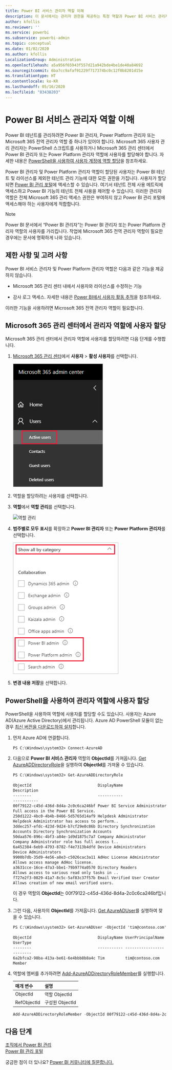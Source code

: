 ```yaml
---
title: Power BI 서비스 관리자 역할 이해
description: 이 문서에서는 관리자 권한을 제공하는 특정 역할과 Power BI 서비스 관리자에 대해 설명합니다.
author: kfollis
ms.reviewer: ''
ms.service: powerbi
ms.subservice: powerbi-admin
ms.topic: conceptual
ms.date: 01/02/2020
ms.author: kfollis
LocalizationGroup: Administration
ms.openlocfilehash: a5a956f65943f557d21a942bde4be1de40a84692
ms.sourcegitcommit: 6ba7cc9afaf91229f717374bc0c12f0b8201d15e
ms.translationtype: HT
ms.contentlocale: ko-KR
ms.lasthandoff: 05/16/2020
ms.locfileid: "83438203"
---
```

# <a name="understanding-power-bi-service-administrator-roles"></a>Power BI 서비스 관리자 역할 이해

Power BI 테넌트를 관리하려면 Power BI 관리자, Power Platform 관리자 또는 Microsoft 365 전역 관리자 역할 중 하나가 있어야 합니다. Microsoft 365 사용자 관리 관리자는 PowerShell 스크립트를 사용하거나 Microsoft 365 관리 센터에서 Power BI 관리자 또는 Power Platform 관리자 역할에 사용자를 할당해야 합니다. 자세한 내용은 [PowerShell을 사용하여 사용자 계정에 역할 할당](/office365/enterprise/powershell/assign-roles-to-user-accounts-with-office-365-powershell)을 참조하세요.

Power BI 관리자 및 Power Platform 관리자 역할이 할당된 사용자는 Power BI 테넌트 및 라이선스를 제외한 테넌트 관리 기능에 대한 모든 권한을 가집니다. 사용자가 할당되면 [Power BI 관리 포털](service-admin-portal.md)에 액세스할 수 있습니다. 여기서 테넌트 전체 사용 메트릭에 액세스하고 Power BI 기능의 테넌트 전체 사용을 제어할 수 있습니다. 이러한 관리자 역할은 전체 Microsoft 365 관리 액세스 권한은 부여하지 않고 Power BI 관리 포털에 액세스해야 하는 사용자에게 적합합니다.

> [!NOTE]
> Power BI 문서에서 “Power BI 관리자”는 Power BI 관리자 또는 Power Platform 관리자 역할의 사용자를 가리킵니다. 작업에 Microsoft 365 전역 관리자 역할이 필요한 경우에는 문서에 명확하게 나와 있습니다.

## <a name="limitations-and-considerations"></a>제한 사항 및 고려 사항

Power BI 서비스 관리자 및 Power Platform 관리자 역할은 다음과 같은 기능을 제공하지 않습니다.

* Microsoft 365 관리 센터 내에서 사용자와 라이선스를 수정하는 기능

* 감사 로그 액세스. 자세한 내용은 [Power BI에서 사용자 활동 추적](service-admin-auditing.md)을 참조하세요.

이러한 기능을 사용하려면 Microsoft 365 전역 관리자 역할이 필요합니다.

## <a name="assign-users-to-an-admin-role-in-the-microsoft-365-admin-center"></a>Microsoft 365 관리 센터에서 관리자 역할에 사용자 할당

Microsoft 365 관리 센터에서 관리자 역할에 사용자를 할당하려면 다음 단계를 수행합니다.

1. [Microsoft 365 관리 센터](https://portal.office.com/adminportal/home#/homepage)에서 **사용자** > **활성 사용자**를 선택합니다.

    ![Microsoft 365 관리 센터](media/service-admin-role/powerbi-admin-users.png)

1. 역할을 할당하려는 사용자를 선택합니다.

1. **역할**에서 **역할 관리**를 선택합니다.

    ![역할 관리](media/service-admin-role/powerbi-admin-edit-roles.png)

1. **범주별로 모두 표시**를 확장하고 **Power BI 관리자** 또는 **Power Platform 관리자**를 선택합니다.

    ![관리자 역할 선택](media/service-admin-role/powerbi-admin-role.png)

1. **변경 내용 저장**을 선택합니다.

## <a name="assign-users-to-the-admin-role-with-powershell"></a>PowerShell을 사용하여 관리자 역할에 사용자 할당

PowerShell을 사용하여 역할에 사용자를 할당할 수도 있습니다. 사용자는 Azure AD(Azure Active Directory)에서 관리됩니다. Azure AD PowerShell 모듈이 없는 경우 [최신 버전을 다운로드하여 설치](https://www.powershellgallery.com/packages/AzureAD/)합니다.

1. 먼저 Azure AD에 연결합니다.
   ```
   PS C:\Windows\system32> Connect-AzureAD
   ```

1. 다음으로 **Power BI 서비스 관리자** 역할의 **ObjectId**를 가져옵니다. [Get AzureADDirectoryRole](/powershell/module/azuread/get-azureaddirectoryrole)을 실행하여 **ObjectId**를 가져올 수 있습니다.

    ```
    PS C:\Windows\system32> Get-AzureADDirectoryRole

    ObjectId                             DisplayName                        Description
    --------                             -----------                        -----------
    00f79122-c45d-436d-8d4a-2c0c6ca246bf Power BI Service Administrator     Full access in the Power BI Service.
    250d1222-4bc0-4b4b-8466-5d5765d14af9 Helpdesk Administrator             Helpdesk Administrator has access to perform..
    3ddec257-efdc-423d-9d24-b7cf29e0c86b Directory Synchronization Accounts Directory Synchronization Accounts
    50daa576-896c-4bf3-a84e-1d9d1875c7a7 Company Administrator              Company Administrator role has full access t..
    6a452384-6eb9-4793-8782-f4e7313b4dfd Device Administrators              Device Administrators
    9900b7db-35d9-4e56-a8e3-c5026cac3a11 AdHoc License Administrator        Allows access manage AdHoc license.
    a3631cce-16ce-47a3-bbe1-79b9774a0570 Directory Readers                  Allows access to various read only tasks in ..
    f727e2f3-0829-41a7-8c5c-5af83c37f57b Email Verified User Creator        Allows creation of new email verified users.
    ```

    이 경우 역할의 **ObjectId**는 00f79122-c45d-436d-8d4a-2c0c6ca246bf입니다.

1. 그런 다음, 사용자의 **ObjectId**를 가져옵니다. [Get AzureADUser](/powershell/module/azuread/get-azureaduser)를 실행하여 찾을 수 있습니다.

    ```
    PS C:\Windows\system32> Get-AzureADUser -ObjectId 'tim@contoso.com'

    ObjectId                             DisplayName UserPrincipalName      UserType
    --------                             ----------- -----------------      --------
    6a2bfca2-98ba-413a-be61-6e4bbb8b8a4c Tim         tim@contoso.com        Member
    ```

1. 역할에 멤버를 추가하려면 [Add-AzureADDirectoryRoleMember](/powershell/module/azuread/add-azureaddirectoryrolemember)를 실행합니다.

    | 매개 변수 | 설명 |
    | --- | --- |
    | ObjectId |역할 ObjectId |
    | RefObjectId |구성원 ObjectId |

    ```powershell
    Add-AzureADDirectoryRoleMember -ObjectId 00f79122-c45d-436d-8d4a-2c0c6ca246bf -RefObjectId 6a2bfca2-98ba-413a-be61-6e4bbb8b8a4c
    ```

## <a name="next-steps"></a>다음 단계

[조직에서 Power BI 관리](service-admin-administering-power-bi-in-your-organization.md)  
[Power BI 관리 포털](service-admin-portal.md)  

궁금한 점이 더 있나요? [Power BI 커뮤니티에 질문합니다.](https://community.powerbi.com/)